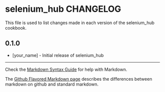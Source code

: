 selenium_hub CHANGELOG
======================

This file is used to list changes made in each version of the selenium_hub cookbook.

0.1.0
-----
- [your_name] - Initial release of selenium_hub

- - -
Check the [Markdown Syntax Guide](http://daringfireball.net/projects/markdown/syntax) for help with Markdown.

The [Github Flavored Markdown page](http://github.github.com/github-flavored-markdown/) describes the differences between markdown on github and standard markdown.
